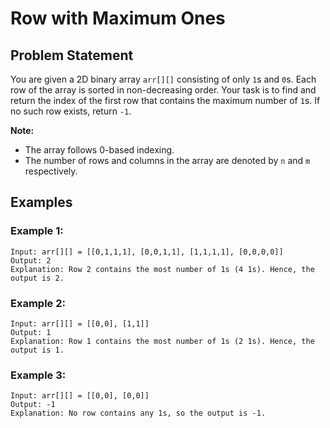 # Row with Maximum Ones

## Problem Statement

You are given a 2D binary array `arr[][]` consisting of only `1`s and `0`s. Each row of the array is sorted in non-decreasing order. Your task is to find and return the index of the first row that contains the maximum number of `1`s. If no such row exists, return `-1`.

**Note:**

- The array follows 0-based indexing.
- The number of rows and columns in the array are denoted by `n` and `m` respectively.

## Examples

### Example 1:

```
Input: arr[][] = [[0,1,1,1], [0,0,1,1], [1,1,1,1], [0,0,0,0]]
Output: 2
Explanation: Row 2 contains the most number of 1s (4 1s). Hence, the output is 2.
```

### Example 2:

```
Input: arr[][] = [[0,0], [1,1]]
Output: 1
Explanation: Row 1 contains the most number of 1s (2 1s). Hence, the output is 1.
```

### Example 3:

```
Input: arr[][] = [[0,0], [0,0]]
Output: -1
Explanation: No row contains any 1s, so the output is -1.
```
